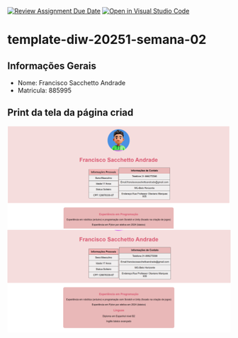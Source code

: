 [![Review Assignment Due Date](https://classroom.github.com/assets/deadline-readme-button-22041afd0340ce965d47ae6ef1cefeee28c7c493a6346c4f15d667ab976d596c.svg)](https://classroom.github.com/a/T_SLJQ6l)
[![Open in Visual Studio Code](https://classroom.github.com/assets/open-in-vscode-2e0aaae1b6195c2367325f4f02e2d04e9abb55f0b24a779b69b11b9e10269abc.svg)](https://classroom.github.com/online_ide?assignment_repo_id=18466119&assignment_repo_type=AssignmentRepo)
# template-diw-20251-semana-02

## Informações Gerais
- Nome: Francisco Sacchetto Andrade
- Matricula: 885995

## Print da tela da página criad
![alt text](<Captura de tela 2025-03-03 192053.png>)
![alt text](<Captura de tela 2025-03-03 192132.png>)
